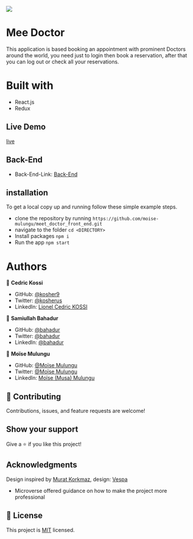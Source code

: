 ![](https://img.shields.io/badge/Microverse-blueviolet)
# Mee Doctor
This application is based booking an appointment with prominent Doctors around the world, you need just to login then book a reservation, after that you can log out or check all your reservations.


# Built with
- React.js
- Redux

## Live Demo
[live](https://meet-a-doctor.netlify.app/)


## Back-End

- Back-End-Link: [Back-End](https://github.com/moise-mulungu/meet_doctor_back_end)

## installation

To get a local copy up and running follow these simple example steps.

- clone the repository by running
  ``` https://github.com/moise-mulungu/meet_doctor_front_end.git ```
- navigate to the folder
  ``` cd <DIRECTORY> ```
- Install packages
  ``` npm i ```
- Run the app
  ``` npm start ```

# Authors

👤 **Cedric Kossi**

- GitHub: [@kosher9](https://github.com/kosher9)
- Twitter: [@kosherus](https://twitter.com/kosherus)
- LinkedIn: [Lionel Cedric KOSSI](https://linkedin.com/in/lionel-c%C3%A9dric-kossi-323042172)

👤 **Samiullah Bahadur**
- GitHub: [@bahadur](https://github.com/samiullahbahadur)
- Twitter: [@bahadur](https://twitter.com/bushera_mestofa)
- LinkedIn: [@bahadur](https://www.linkedin.com/in/samiullah-bahadur/)

👤 **Moïse Mulungu**
- GitHub: [@Moïse Mulungu](https://github.com/moise-mulungu)
- Twitter: [@Moïse Mulungu](https://twitter.com/moise_mulungu)
- LinkedIn: [Moïse (Musa) Mulungu](https://www.linkedin.com/in/moisemulungu/)

## :handshake: Contributing
Contributions, issues, and feature requests are welcome!
## Show your support
Give a :star:️ if you like this project!
## Acknowledgments
Design inspired by [Murat Korkmaz](https://www.behance.net/muratk), design: [Vespa](https://www.behance.net/gallery/26425031/Vespa-Responsive-Redesign)

- Microverse offered guidance on how to make the project more professional

## 📝 License

This project is [MIT](./LICENSE) licensed.

